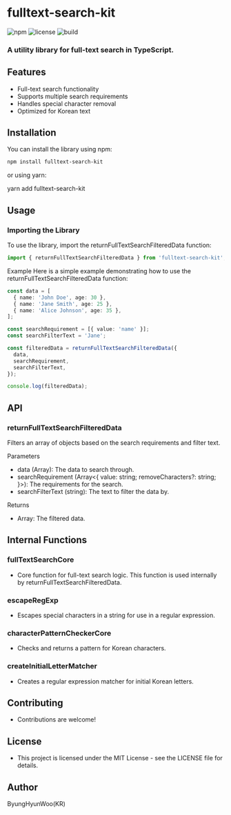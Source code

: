 # fulltext-search-kit

![npm](https://img.shields.io/npm/v/fulltext-search-kit)
![license](https://img.shields.io/npm/l/fulltext-search-kit)
![build](https://img.shields.io/travis/your-username/fulltext-search-kit)

### A utility library for full-text search in TypeScript.

## Features

- Full-text search functionality
- Supports multiple search requirements
- Handles special character removal
- Optimized for Korean text

## Installation

You can install the library using npm:

```bash
npm install fulltext-search-kit
```

or using yarn:

yarn add fulltext-search-kit

## Usage

### Importing the Library

To use the library, import the returnFullTextSearchFilteredData function:

```typescript
import { returnFullTextSearchFilteredData } from 'fulltext-search-kit';
```

Example
Here is a simple example demonstrating how to use the
returnFullTextSearchFilteredData function:

```typescript
const data = [
  { name: 'John Doe', age: 30 },
  { name: 'Jane Smith', age: 25 },
  { name: 'Alice Johnson', age: 35 },
];

const searchRequirement = [{ value: 'name' }];
const searchFilterText = 'Jane';

const filteredData = returnFullTextSearchFilteredData({
  data,
  searchRequirement,
  searchFilterText,
});

console.log(filteredData);
```

## API

### returnFullTextSearchFilteredData

Filters an array of objects based on the search requirements and filter text.

Parameters

- data (Array<T>): The data to search through.
- searchRequirement (Array<{ value: string; removeCharacters?: string; }>): The requirements for the search.
- searchFilterText (string): The text to filter the data by.

Returns

- Array<T>: The filtered data.

## Internal Functions

### fullTextSearchCore

- Core function for full-text search logic. This function is used internally by returnFullTextSearchFilteredData.

### escapeRegExp

- Escapes special characters in a string for use in a regular expression.

### characterPatternCheckerCore

- Checks and returns a pattern for Korean characters.

### createInitialLetterMatcher

- Creates a regular expression matcher for initial Korean letters.

## Contributing

- Contributions are welcome!

## License

- This project is licensed under the MIT License - see the LICENSE file for details.

## Author

ByungHyunWoo(KR)
